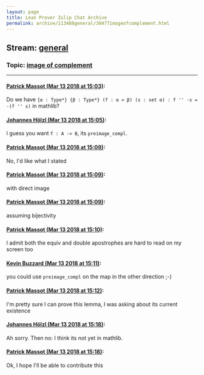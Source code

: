 ```yaml
---
layout: page
title: Lean Prover Zulip Chat Archive 
permalink: archive/113488general/38477imageofcomplement.html
---
```


## Stream: [general](index.html)
### Topic: [image of complement](38477imageofcomplement.html)

---

#### [Patrick Massot (Mar 13 2018 at 15:03)](https://leanprover.zulipchat.com/#narrow/stream/113488-general/topic/image%20of%20complement/near/123655801):
Do we have `{α : Type*} {β : Type*} (f : α ≃ β) (s : set α) : f '' -s = -(f '' s)` in mathlib?

#### [Johannes Hölzl (Mar 13 2018 at 15:05)](https://leanprover.zulipchat.com/#narrow/stream/113488-general/topic/image%20of%20complement/near/123655882):
I guess you want `f : A -> B`, its `preimage_compl`.

#### [Patrick Massot (Mar 13 2018 at 15:09)](https://leanprover.zulipchat.com/#narrow/stream/113488-general/topic/image%20of%20complement/near/123656012):
No, I'd like what I stated

#### [Patrick Massot (Mar 13 2018 at 15:09)](https://leanprover.zulipchat.com/#narrow/stream/113488-general/topic/image%20of%20complement/near/123656014):
with direct image

#### [Patrick Massot (Mar 13 2018 at 15:09)](https://leanprover.zulipchat.com/#narrow/stream/113488-general/topic/image%20of%20complement/near/123656016):
assuming bijectivity

#### [Patrick Massot (Mar 13 2018 at 15:10)](https://leanprover.zulipchat.com/#narrow/stream/113488-general/topic/image%20of%20complement/near/123656081):
I admit both the equiv and double apostrophes are hard to read on my screen too

#### [Kevin Buzzard (Mar 13 2018 at 15:11)](https://leanprover.zulipchat.com/#narrow/stream/113488-general/topic/image%20of%20complement/near/123656089):
you could use `preimage_compl` on the map in the other direction ;-)

#### [Patrick Massot (Mar 13 2018 at 15:12)](https://leanprover.zulipchat.com/#narrow/stream/113488-general/topic/image%20of%20complement/near/123656124):
I'm pretty sure I can prove this lemma, I was asking about its current existence

#### [Johannes Hölzl (Mar 13 2018 at 15:18)](https://leanprover.zulipchat.com/#narrow/stream/113488-general/topic/image%20of%20complement/near/123656345):
Ah sorry. Then no: I think its not yet in mathlib.

#### [Patrick Massot (Mar 13 2018 at 15:18)](https://leanprover.zulipchat.com/#narrow/stream/113488-general/topic/image%20of%20complement/near/123656352):
Ok, I hope I'll be able to contribute this

